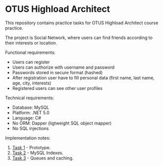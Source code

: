 # OTUS Highload Architect 

This repository contains practice tasks for OTUS Highload Architect course practice.

The project is Social Network, where users can find friends according to their interests or location.

Functional requirements:
* Users can register
* Users can authorize with username and password
* Passwords stored in secure format (hashed)
* After registration user have to fill personal data (first name, last name, age, city, interests)
* Registered users can see other user profiles

Technical requirements:
* Database: MySQL
* Platform: .NET 5.0
* Language: C#
* No ORM: Dapper (ligtweight SQL object mapper)
* No SQL injections

Implementation notes:
1. [Task 1](docs/task1/README.md) - Prototype. 
2. [Task 2](docs/task2/README.md) - MySQL Indexes.
2. [Task 3](docs/task3/README.md) - Queues and caching.
